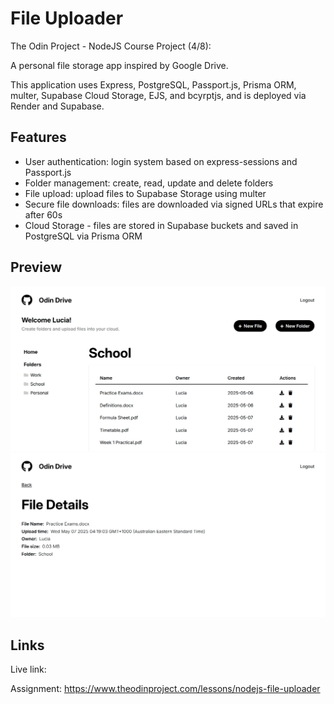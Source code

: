 # File Uploader

The Odin Project - NodeJS Course Project (4/8):

A personal file storage app inspired by Google Drive.

This application uses Express, PostgreSQL, Passport.js, Prisma ORM, multer, Supabase Cloud Storage, EJS, and bcyrptjs, and is deployed via Render and Supabase.

## Features

- User authentication: login system based on express-sessions and Passport.js
- Folder management: create, read, update and delete folders
- File upload: upload files to Supabase Storage using multer
- Secure file downloads: files are downloaded via signed URLs that expire after 60s
- Cloud Storage - files are stored in Supabase buckets and saved in PostgreSQL via Prisma ORM

## Preview

![alt text](/public/images/preview1.png)
![alt text](/public/images/preview2.png)

## Links

Live link:

Assignment: https://www.theodinproject.com/lessons/nodejs-file-uploader
